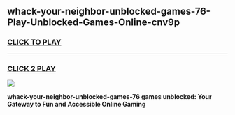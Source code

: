 
## whack-your-neighbor-unblocked-games-76-Play-Unblocked-Games-Online-cnv9p
<h3>
<a href="https://premium76.site?title=whack-your-neighbor-unblocked-games-76&ref=24A">CLICK TO PLAY</a></h3>
<hr>

<h3>
<a href="https://premium76.site?title=whack-your-neighbor-unblocked-games-76&ref=24A">CLICK 2 PLAY</a>
  
</h3>

<a href="https://premium76.site?title=whack-your-neighbor-unblocked-games-76&ref=24A"><img src="https://clearcache.store/games.png"></a>


**whack-your-neighbor-unblocked-games-76 games unblocked: Your Gateway to Fun and Accessible Online Gaming**
